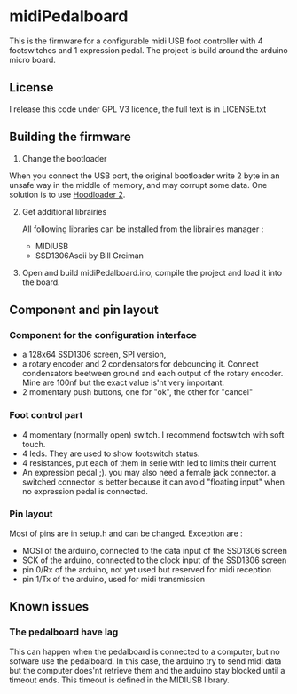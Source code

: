 # midiPedalboard

This is the firmware for a configurable midi USB foot controller with 4
footswitches and 1 expression pedal. The project is build around the arduino
micro board.

## License

I release this code under GPL V3 licence, the full text is in LICENSE.txt

## Building the firmware

1. Change the bootloader

When you connect the USB port, the original bootloader write 2 byte in an
unsafe way in the middle of memory, and may corrupt some data. One solution is
to use [Hoodloader 2](https://github.com/NicoHood/HoodLoader2).

2. Get additional librairies

   All following libraries can be installed from the librairies manager :

   * MIDIUSB
   * SSD1306Ascii by Bill Greiman

3. Open and build midiPedalboard.ino, compile the project and load it into the
board.

## Component and pin layout

### Component for the configuration interface
* a 128x64 SSD1306 screen, SPI version,
* a rotary encoder and 2 condensators for debouncing it. Connect condensators
beetween ground and each output of the rotary encoder. Mine are 100nf but the
exact value is'nt very important.
* 2 momentary push buttons, one for "ok", the other for "cancel"

### Foot control part
* 4 momentary (normally open) switch. I recommend footswitch with soft touch.
* 4 leds. They are used to show footswitch status.
* 4 resistances, put each of them in serie with led to limits their current
* An expression pedal ;). you may also need a female jack connector. a switched
connector is better because it can avoid "floating input" when no expression
pedal is connected.

### Pin layout
Most of pins are in setup.h and can be changed. Exception are :

* MOSI of the arduino, connected to the data input of the SSD1306 screen
* SCK of the arduino, connected to the clock input of the SSD1306 screen
* pin 0/Rx of the arduino, not yet used but reserved for midi reception
* pin 1/Tx of the arduino, used for midi transmission

## Known issues

### The pedalboard have lag
This can happen when the pedalboard is connected to a computer, but no sofware
use the pedalboard. In this case, the arduino try to send midi data but the
computer does'nt retrieve them and the arduino stay blocked until a timeout
ends. This timeout is defined in the MIDIUSB library.
